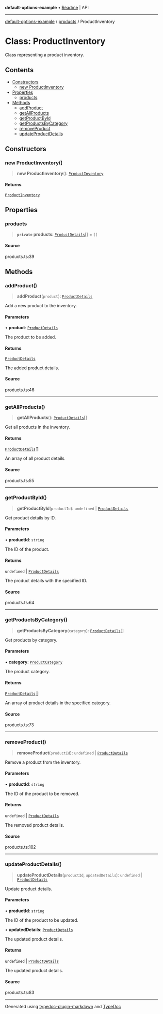 **default-options-example** • [Readme](../../README.md) \| API

***

[default-options-example](../../modules.md) / [products](../README.md) / ProductInventory

# Class: ProductInventory

Class representing a product inventory.

## Contents

- [Constructors](ProductInventory.md#constructors)
    - [new ProductInventory](ProductInventory.md#constructors)
- [Properties](ProductInventory.md#properties)
    - [products](ProductInventory.md#products)
- [Methods](ProductInventory.md#methods)
    - [addProduct](ProductInventory.md#addproduct)
    - [getAllProducts](ProductInventory.md#getallproducts)
    - [getProductById](ProductInventory.md#getproductbyid)
    - [getProductsByCategory](ProductInventory.md#getproductsbycategory)
    - [removeProduct](ProductInventory.md#removeproduct)
    - [updateProductDetails](ProductInventory.md#updateproductdetails)

## Constructors

### new ProductInventory()

> **new ProductInventory**(): [`ProductInventory`](ProductInventory.md)

#### Returns

[`ProductInventory`](ProductInventory.md)

## Properties

### products

> **`private`** **products**: [`ProductDetails`](../interfaces/ProductDetails.md)[] = `[]`

#### Source

products.ts:39

## Methods

### addProduct()

> **addProduct**(`product`): [`ProductDetails`](../interfaces/ProductDetails.md)

Add a new product to the inventory.

#### Parameters

• **product**: [`ProductDetails`](../interfaces/ProductDetails.md)

The product to be added.

#### Returns

[`ProductDetails`](../interfaces/ProductDetails.md)

The added product details.

#### Source

products.ts:46

***

### getAllProducts()

> **getAllProducts**(): [`ProductDetails`](../interfaces/ProductDetails.md)[]

Get all products in the inventory.

#### Returns

[`ProductDetails`](../interfaces/ProductDetails.md)[]

An array of all product details.

#### Source

products.ts:55

***

### getProductById()

> **getProductById**(`productId`): `undefined` \| [`ProductDetails`](../interfaces/ProductDetails.md)

Get product details by ID.

#### Parameters

• **productId**: `string`

The ID of the product.

#### Returns

`undefined` \| [`ProductDetails`](../interfaces/ProductDetails.md)

The product details with the specified ID.

#### Source

products.ts:64

***

### getProductsByCategory()

> **getProductsByCategory**(`category`): [`ProductDetails`](../interfaces/ProductDetails.md)[]

Get products by category.

#### Parameters

• **category**: [`ProductCategory`](../enumerations/ProductCategory.md)

The product category.

#### Returns

[`ProductDetails`](../interfaces/ProductDetails.md)[]

An array of product details in the specified category.

#### Source

products.ts:73

***

### removeProduct()

> **removeProduct**(`productId`): `undefined` \| [`ProductDetails`](../interfaces/ProductDetails.md)

Remove a product from the inventory.

#### Parameters

• **productId**: `string`

The ID of the product to be removed.

#### Returns

`undefined` \| [`ProductDetails`](../interfaces/ProductDetails.md)

The removed product details.

#### Source

products.ts:102

***

### updateProductDetails()

> **updateProductDetails**(`productId`, `updatedDetails`): `undefined` \| [`ProductDetails`](../interfaces/ProductDetails.md)

Update product details.

#### Parameters

• **productId**: `string`

The ID of the product to be updated.

• **updatedDetails**: [`ProductDetails`](../interfaces/ProductDetails.md)

The updated product details.

#### Returns

`undefined` \| [`ProductDetails`](../interfaces/ProductDetails.md)

The updated product details.

#### Source

products.ts:83

***

Generated using [typedoc-plugin-markdown](https://www.npmjs.com/package/typedoc-plugin-markdown) and [TypeDoc](https://typedoc.org/)
